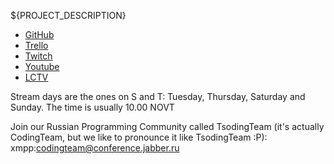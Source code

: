 ${PROJECT_DESCRIPTION}

- [GitHub](${PROJECT_GITHUB_URL})
- [Trello](https://trello.com/b/8mA1y1bP/morning-tsoding)
- [Twitch](http://www.twitch.tv/tsoding)
- [Youtube](http://www.youtube.com/channel/UCEbYhDd6c6vngsF5PQpFVWg/live)
- [LCTV](https://www.livecoding.tv/rexim/)

Stream days are the ones on S and T: Tuesday, Thursday, Saturday and Sunday. The time is usually 10.00 NOVT

Join our Russian Programming Community called TsodingTeam (it's actually CodingTeam, but we like to pronounce it like TsodingTeam :P): xmpp:codingteam@conference.jabber.ru

